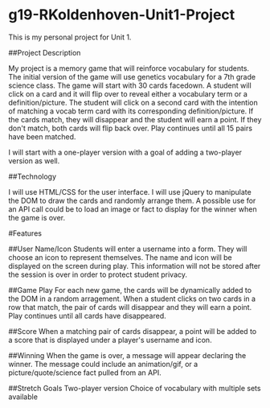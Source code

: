 # g19-RKoldenhoven-Unit1-Project
This is my personal project for Unit 1.

##Project Description

My project is a memory game that will reinforce vocabulary for students.  The initial version of the game will use genetics vocabulary for a 7th grade science class.  The game will start with 30 cards facedown.  A student will click on a card and it will flip over to reveal either a vocabulary term or a definition/picture.  The student will click on a second card with the intention of matching a vocab term card with its corresponding definition/picture.  If the cards match, they will disappear and the student will earn a point.  If they don't match, both cards will flip back over.  Play continues until all 15 pairs have been matched.

I will start with a one-player version with a goal of adding a two-player version as well.


##Technology

I will use HTML/CSS for the user interface.  I will use jQuery to manipulate the DOM to draw the cards and randomly arrange them.  A possible use for an API call could be to load an image or fact to display for the winner when the game is over.


#Features

##User Name/Icon
Students will enter a username into a form.  They will choose an icon to represent themselves.  The name and icon will be displayed on the screen during play.  This information will not be stored after the session is over in order to protect student privacy.

##Game Play
For each new game, the cards will be dynamically added to the DOM in a random arragement.  When a student clicks on two cards in a row that match, the pair of cards will disappear and they will earn a point.  Play continues until all cards have disappeared.

##Score
When a matching pair of cards disappear, a point will be added to a score that is displayed under a player's username and icon.

##Winning
When the game is over, a message will appear declaring the winner.  The message could include an animation/gif, or a picture/quote/science fact pulled from an API.


##Stretch Goals
Two-player version
Choice of vocabulary with multiple sets available











